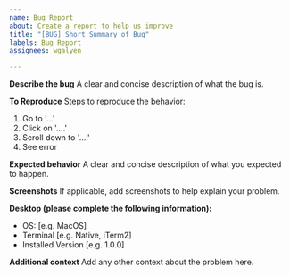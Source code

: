 ```yaml
---
name: Bug Report
about: Create a report to help us improve
title: "[BUG] Short Summary of Bug"
labels: Bug Report
assignees: wgalyen

---
```


**Describe the bug**
A clear and concise description of what the bug is.

**To Reproduce**
Steps to reproduce the behavior:
1. Go to '...'
2. Click on '....'
3. Scroll down to '....'
4. See error

**Expected behavior**
A clear and concise description of what you expected to happen.

**Screenshots**
If applicable, add screenshots to help explain your problem.

**Desktop (please complete the following information):**
 - OS: [e.g. MacOS]
 - Terminal [e.g. Native, iTerm2]
 - Installed Version [e.g. 1.0.0]

**Additional context**
Add any other context about the problem here.
